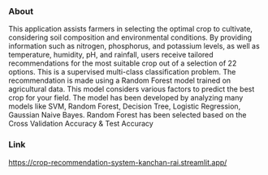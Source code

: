 ### About
This application assists farmers in selecting the optimal crop to cultivate, considering soil composition and environmental conditions. By providing information such as nitrogen, phosphorus, and potassium levels, as well as temperature, humidity, pH, and rainfall, users receive tailored recommendations for the most suitable crop out of a selection of 22 options. This is a supervised multi-class classification problem. The recommendation is made using a Random Forest model trained on agricultural data. This model considers various factors to predict the best crop for your field. The model has been developed by analyzing many models like SVM, Random Forest, Decision Tree, Logistic Regression, Gaussian Naive Bayes. Random Forest has been selected based on the Cross Validation Accuracy & Test Accuracy
### Link
https://crop-recommendation-system-kanchan-rai.streamlit.app/
